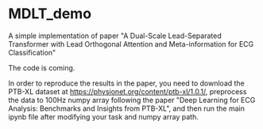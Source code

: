 # MDLT_demo
A simple implementation of paper "A Dual-Scale Lead-Separated Transformer with Lead Orthogonal Attention and Meta-information for ECG Classification" 

The code is coming.

In order to reproduce the results in the paper, you need to download the PTB-XL dataset at https://physionet.org/content/ptb-xl/1.0.1/, preprocess the data to 100Hz numpy array following the paper "Deep Learning for ECG Analysis: Benchmarks and Insights from PTB-XL", and then run the main ipynb file after modifying your task and numpy array path.
